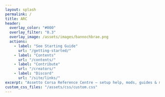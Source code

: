 ```yaml
---
layout: splash
permalink: /
title: ARC
header:
  overlay_color: "#000"
  overlay_filter: "0.3"
  overlay_image: /assets/images/bannochbrae.png
  actions:
    - label: "See Starting Guide"
      url: "/getting-started/"
    - label: "Contents"
      url: "/contents/"
    - label: "Contribute"
      url: "/creators/"
    - label: "Discord"
      url: "/site/links/"
excerpt: "Assetto Corsa Reference Centre — setup help, mods, guides & more."
custom_css_files: "/assets/css/custom.css"
---
```

